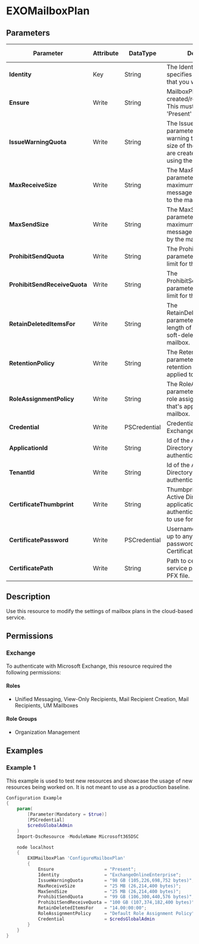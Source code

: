 ﻿# EXOMailboxPlan

## Parameters

| Parameter | Attribute | DataType | Description | Allowed Values |
| --- | --- | --- | --- | --- |
| **Identity** | Key | String | The Identity parameter specifies the Mailbox Plan that you want to modify. | |
| **Ensure** | Write | String | MailboxPlans cannot be created/removed in O365.  This must be set to 'Present' | `Present` |
| **IssueWarningQuota** | Write | String | The IssueWarningQuota parameter specifies the warning threshold for the size of the mailboxes that are created or enabled using the mailbox plan. | |
| **MaxReceiveSize** | Write | String | The MaxReceiveSize parameter specifies the maximum size of a message that can be sent to the mailbox. | |
| **MaxSendSize** | Write | String | The MaxSendSize parameter specifies the maximum size of a message that can be sent by the mailbox. | |
| **ProhibitSendQuota** | Write | String | The ProhibitSendQuota parameter specifies a size limit for the mailbox. | |
| **ProhibitSendReceiveQuota** | Write | String | The ProhibitSendReceiveQuota parameter specifies a size limit for the mailbox. | |
| **RetainDeletedItemsFor** | Write | String | The RetainDeletedItemsFor parameter specifies the length of time to keep soft-deleted items for the mailbox. | |
| **RetentionPolicy** | Write | String | The RetentionPolicy parameter specifies the retention policy that's applied to the mailbox. | |
| **RoleAssignmentPolicy** | Write | String | The RoleAssignmentPolicy parameter specifies the role assignment policy that's applied to the mailbox. | |
| **Credential** | Write | PSCredential | Credentials of the Exchange Global Admin | |
| **ApplicationId** | Write | String | Id of the Azure Active Directory application to authenticate with. | |
| **TenantId** | Write | String | Id of the Azure Active Directory tenant used for authentication. | |
| **CertificateThumbprint** | Write | String | Thumbprint of the Azure Active Directory application's authentication certificate to use for authentication. | |
| **CertificatePassword** | Write | PSCredential | Username can be made up to anything but password will be used for CertificatePassword | |
| **CertificatePath** | Write | String | Path to certificate used in service principal usually a PFX file. | |

## Description

Use this resource to modify the settings of mailbox plans in the cloud-based service.

## Permissions


### Exchange

To authenticate with Microsoft Exchange, this resource required the following permissions:

#### Roles

- Unified Messaging, View-Only Recipients, Mail Recipient Creation, Mail Recipients, UM Mailboxes

#### Role Groups

- Organization Management

## Examples

### Example 1

This example is used to test new resources and showcase the usage of new resources being worked on.
It is not meant to use as a production baseline.

```powershell
Configuration Example
{
    param(
        [Parameter(Mandatory = $true)]
        [PSCredential]
        $credsGlobalAdmin
    )
    Import-DscResource -ModuleName Microsoft365DSC

    node localhost
    {
        EXOMailboxPlan 'ConfigureMailboxPlan'
        {
            Ensure                   = "Present";
            Identity                 = "ExchangeOnlineEnterprise";
            IssueWarningQuota        = "98 GB (105,226,698,752 bytes)";
            MaxReceiveSize           = "25 MB (26,214,400 bytes)";
            MaxSendSize              = "25 MB (26,214,400 bytes)";
            ProhibitSendQuota        = "99 GB (106,300,440,576 bytes)";
            ProhibitSendReceiveQuota = "100 GB (107,374,182,400 bytes)";
            RetainDeletedItemsFor    = "14.00:00:00";
            RoleAssignmentPolicy     = "Default Role Assignment Policy";
            Credential               = $credsGlobalAdmin
        }
    }
}
```


